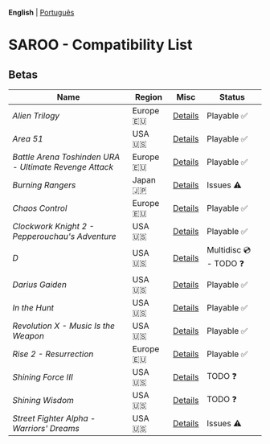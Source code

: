 **English** | [Português](pt-br.md)

# SAROO - Compatibility List

## Betas

|Name|Region|Misc|Status|
|----|------|------|-----|
| *Alien Trilogy* | Europe :eu: | [Details](../../Regions/Betas/Europe/T-99901G/01/README.md) | Playable :white_check_mark: |
| *Area 51* | USA :us: | [Details](../../Regions/Betas/USA/T-9705H/01/README.md) | Playable :white_check_mark: |
| *Battle Arena Toshinden URA - Ultimate Revenge Attack* | Europe :eu: | [Details](../../Regions/Betas/Europe/MK-81054/01/README.md) | Playable :white_check_mark: |
| *Burning Rangers* | Japan :jp: | [Details](../../Regions/Betas/Japan/GS-XXXX/01/README.md) | Issues :warning: |
| *Chaos Control* | Europe :eu: | [Details](../../Regions/Betas/Europe/T-15102H/01/README.md) | Playable :white_check_mark: |
| *Clockwork Knight 2 - Pepperouchau's Adventure* | USA :us: | [Details](../../Regions/Betas/USA/MK-81021/01/README.md) | Playable :white_check_mark: |
| *D* | USA :us: | [Details](../../Regions/Betas/USA/T-8106H/01/README.md) | Multidisc :cd: - TODO :question: |
| *Darius Gaiden* | USA :us: | [Details](../../Regions/Betas/USA/T-8123H/01/README.md) | Playable :white_check_mark: |
| *In the Hunt* | USA :us: | [Details](../../Regions/Betas/USA/T-10001G/01/README.md) | Playable :white_check_mark: |
| *Revolution X - Music Is the Weapon* | USA :us: | [Details](../../Regions/Betas/USA/T-8107H/01/README.md) | Playable :white_check_mark: |
| *Rise 2 - Resurrection* | Europe :eu: | [Details](../../Regions/Betas/Europe/T-810000/01/README.md) | Playable :white_check_mark: |
| *Shining Force III* | USA :us: | [Details](../../Regions/Betas/USA/MK-81383/01/README.md) | TODO :question: |
| *Shining Wisdom* | USA :us: | [Details](../../Regions/Betas/USA/T-12702H/01/README.md) | TODO :question: |
| *Street Fighter Alpha - Warriors' Dreams* | USA :us: | [Details](../../Regions/Betas/USA/T-1206H/01/README.md) | Issues :warning: |